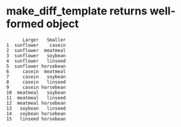 # make_diff_template returns well-formed object

          Larger   Smaller
    1  sunflower    casein
    2  sunflower  meatmeal
    3  sunflower   soybean
    4  sunflower   linseed
    5  sunflower horsebean
    6     casein  meatmeal
    7     casein   soybean
    8     casein   linseed
    9     casein horsebean
    10  meatmeal   soybean
    11  meatmeal   linseed
    12  meatmeal horsebean
    13   soybean   linseed
    14   soybean horsebean
    15   linseed horsebean

